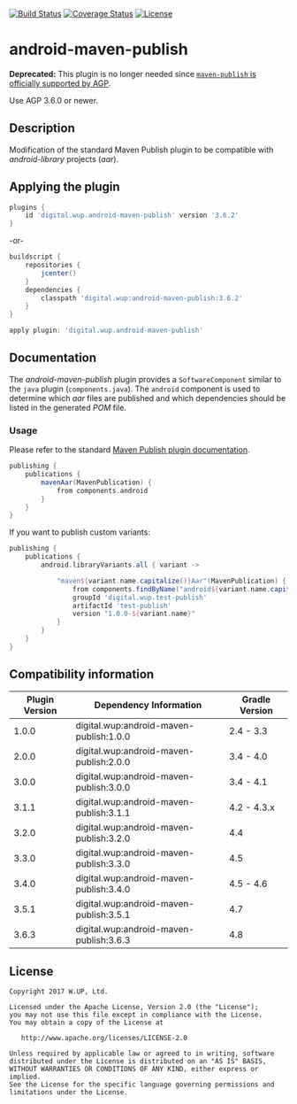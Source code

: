 [![Build Status](https://travis-ci.org/wupdigital/android-maven-publish.svg?branch=master)](https://travis-ci.org/wupdigital/android-maven-publish)
[![Coverage Status](https://coveralls.io/repos/github/wupdigital/android-maven-publish/badge.svg?branch=master)](https://coveralls.io/github/wupdigital/android-maven-publish?branch=master)
[![License](https://img.shields.io/badge/License-Apache%202.0-green.svg)](LICENSE)

# android-maven-publish

**Deprecated:** This plugin is no longer needed since [`maven-publish` is officially supported by AGP](https://developer.android.com/studio/build/maven-publish-plugin).

Use AGP 3.6.0 or newer.

## Description
Modification of the standard Maven Publish plugin to be compatible with _android-library_ projects (_aar_).

## Applying the plugin

``` groovy
plugins {
    id 'digital.wup.android-maven-publish' version '3.6.2'
}
```

-or-

``` groovy
buildscript {
    repositories {
        jcenter()
    }
    dependencies {
        classpath 'digital.wup:android-maven-publish:3.6.2'
    }
}

apply plugin: 'digital.wup.android-maven-publish'
```

## Documentation

The _android-maven-publish_ plugin provides a `SoftwareComponent` similar to the `java` plugin (`components.java`).
The `android` component is used to determine which _aar_ files are published and which dependencies should be listed in the generated _POM_ file.

### Usage

Please refer to the standard [Maven Publish plugin documentation](https://docs.gradle.org/current/userguide/publishing_maven.html).

``` groovy
publishing {
    publications {
        mavenAar(MavenPublication) {
            from components.android
        }
    }
}
```

If you want to publish custom variants:

``` groovy
publishing {
    publications {
        android.libraryVariants.all { variant ->

            "maven${variant.name.capitalize()}Aar"(MavenPublication) {
                from components.findByName("android${variant.name.capitalize()}")
                groupId 'digital.wup.test-publish'
                artifactId 'test-publish'
                version "1.0.0-${variant.name}"
            }
        }
    }
}
```

## Compatibility information

| Plugin Version | Dependency Information | Gradle Version |
| ------------- | ----------- | ----------- |
| 1.0.0 | digital.wup:android-maven-publish:1.0.0 | 2.4 - 3.3   |
| 2.0.0 | digital.wup:android-maven-publish:2.0.0 | 3.4 - 4.0   |
| 3.0.0 | digital.wup:android-maven-publish:3.0.0 | 3.4 - 4.1   |
| 3.1.1 | digital.wup:android-maven-publish:3.1.1 | 4.2 - 4.3.x |
| 3.2.0 | digital.wup:android-maven-publish:3.2.0 | 4.4         |
| 3.3.0 | digital.wup:android-maven-publish:3.3.0 | 4.5         |
| 3.4.0 | digital.wup:android-maven-publish:3.4.0 | 4.5 - 4.6   |
| 3.5.1 | digital.wup:android-maven-publish:3.5.1 | 4.7         |
| 3.6.3 | digital.wup:android-maven-publish:3.6.3 | 4.8         |

## License

    Copyright 2017 W.UP, Ltd.

    Licensed under the Apache License, Version 2.0 (the "License");
    you may not use this file except in compliance with the License.
    You may obtain a copy of the License at

       http://www.apache.org/licenses/LICENSE-2.0

    Unless required by applicable law or agreed to in writing, software
    distributed under the License is distributed on an "AS IS" BASIS,
    WITHOUT WARRANTIES OR CONDITIONS OF ANY KIND, either express or implied.
    See the License for the specific language governing permissions and
    limitations under the License.

